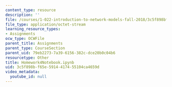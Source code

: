 ```yaml
---
content_type: resource
description: ''
file: /courses/1-022-introduction-to-network-models-fall-2018/3c5f898bf65e5914417455104ca4659d_Homework4Notebook.ipynb
file_type: application/octet-stream
learning_resource_types:
- Assignments
ocw_type: OCWFile
parent_title: Assignments
parent_type: CourseSection
parent_uid: 79eb2273-7a39-6156-382c-dce20b0c04b6
resourcetype: Other
title: Homework4Notebook.ipynb
uid: 3c5f898b-f65e-5914-4174-55104ca4659d
video_metadata:
  youtube_id: null
---
```

